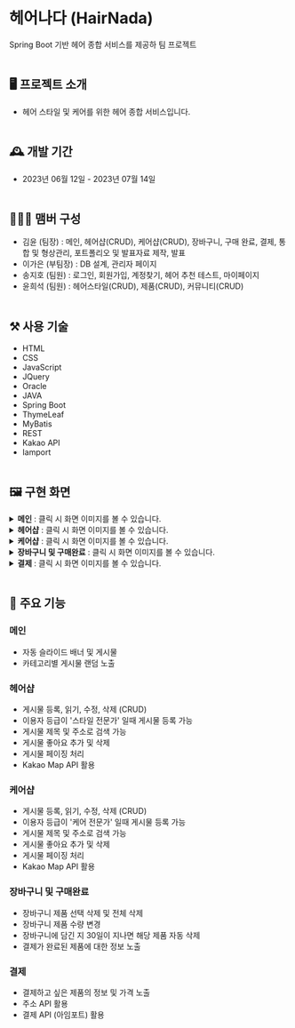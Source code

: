 # 헤어나다 (HairNada)
Spring Boot 기반 헤어 종합 서비스를 제공하 팀 프로젝트
<br></br>

## 🖥️ 프로젝트 소개
- 헤어 스타일 및 케어를 위한 헤어 종합 서비스입니다.
<br></br>

## 🕰️ 개발 기간
- 2023년 06월 12일 - 2023년 07월 14일
<br></br>

## 🧑‍🤝‍🧑 맴버 구성
- 김윤 (팀장) : 메인, 헤어샵(CRUD), 케어샵(CRUD), 장바구니, 구매 완료, 결제, 통합 및 형상관리, 포트폴리오 및 발표자료 제작, 발표
- 이가은 (부팀장) : DB 설계, 관리자 페이지
- 송지호 (팀원) : 로그인, 회원가입, 계정찾기, 헤어 추천 테스트, 마이페이지
- 윤희석 (팀원) : 헤어스타일(CRUD), 제품(CRUD), 커뮤니티(CRUD)
<br></br>

## ⚒️ 사용 기술
- HTML
- CSS
- JavaScript
- JQuery
- Oracle
- JAVA
- Spring Boot
- ThymeLeaf
- MyBatis
- REST
- Kakao API
- Iamport
<br></br>

## 🖼️ 구현 화면
<details>
  <summary>
      <b>메인</b> : 클릭 시 화면 이미지를 볼 수 있습니다.
  </summary>
  <img src=""></img>
</details>
<details>
  <summary>
      <b>헤어샵</b> : 클릭 시 화면 이미지를 볼 수 있습니다.
  </summary>
  <img src=""></img>
</details>
<details>
  <summary>
      <b>케어샵</b> : 클릭 시 화면 이미지를 볼 수 있습니다.
  </summary>
  <img src=""></img>
</details>
<details>
  <summary>
      <b>장바구니 및 구매완료</b> : 클릭 시 화면 이미지를 볼 수 있습니다.
  </summary>
  <img src=""></img>
</details>
<details>
  <summary>
      <b>결제</b> : 클릭 시 화면 이미지를 볼 수 있습니다.
  </summary>
  <img src=""></img>
</details>
<br>

## 📌 주요 기능
### 메인
- 자동 슬라이드 배너 및 게시물
- 카테고리별 게시물 랜덤 노출

### 헤어샵
- 게시물 등록, 읽기, 수정, 삭제 (CRUD)
- 이용자 등급이 '스타일 전문가' 일때 게시물 등록 가능
- 게시물 제목 및 주소로 검색 가능
- 게시물 좋아요 추가 및 삭제
- 게시물 페이징 처리
- Kakao Map API 활용

### 케어샵
- 게시물 등록, 읽기, 수정, 삭제 (CRUD)
- 이용자 등급이 '케어 전문가' 일때 게시물 등록 가능
- 게시물 제목 및 주소로 검색 가능
- 게시물 좋아요 추가 및 삭제
- 게시물 페이징 처리
- Kakao Map API 활용

### 장바구니 및 구매완료
- 장바구니 제품 선택 삭제 및 전체 삭제
- 장바구니 제품 수량 변경
- 장바구니에 담긴 지 30일이 지나면 해당 제품 자동 삭제
- 결제가 완료된 제품에 대한 정보 노출

### 결제
- 결제하고 싶은 제품의 정보 및 가격 노출
- 주소 API 활용
- 결제 API (아임포트) 활용
